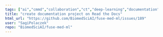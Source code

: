 ```yaml
---
tags: ["ai","cmmd","collaboration","ct","deep-learning","documentation","enhancement","fuse","fuse-med-ml","fusemedml","hacktoberfest","healthcare","isic","knight-challenge","machine-learning","medical","medical-imaging","multimodality","python","pytorch","stoic","vision"]
title: "create documentation project on Read the Docs"
html_url: "https://github.com/BiomedSciAI/fuse-med-ml/issues/189"
user: "SagiPolaczek"
repo: "BiomedSciAI/fuse-med-ml"
---
```



